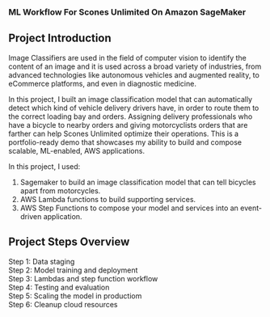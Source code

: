 ### ML Workflow For Scones Unlimited On Amazon SageMaker
## Project Introduction<br>
Image Classifiers are used in the field of computer vision to identify the content of an image and it is used across a broad variety of industries, from advanced technologies like autonomous vehicles and augmented reality, to eCommerce platforms, and even in diagnostic medicine.

In this project, I built an image classification model that can automatically detect which kind of vehicle delivery drivers have, in order to route them to the correct loading bay and orders. Assigning delivery professionals who have a bicycle to nearby orders and giving motorcyclists orders that are farther can help Scones Unlimited optimize their operations. This is a portfolio-ready demo that showcases my ability to build and compose scalable, ML-enabled, AWS applications.


In this project, I used:
1) Sagemaker to build an image classification model that can tell bicycles apart from motorcycles.
2) AWS Lambda functions to build supporting services.
3) AWS Step Functions to compose your model and services into an event-driven application.

## Project Steps Overview <br>
Step 1: Data staging<br>
Step 2: Model training and deployment<br>
Step 3: Lambdas and step function workflow<br>
Step 4: Testing and evaluation<br>
Step 5: Scaling the model in productiom<br>
Step 6: Cleanup cloud resources<br>
